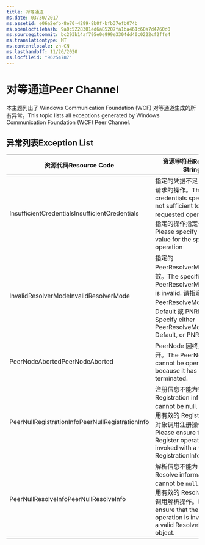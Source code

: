 ```yaml
---
title: 对等通道
ms.date: 03/30/2017
ms.assetid: e06a2efb-8e70-4299-8b0f-bfb37efb074b
ms.openlocfilehash: 9a0c5228301ed6a85207fa1ba461c60a7d4760d0
ms.sourcegitcommit: bc293b14af795e0e999e3304dd40c0222cf2ffe4
ms.translationtype: MT
ms.contentlocale: zh-CN
ms.lasthandoff: 11/26/2020
ms.locfileid: "96254787"
---
```

# <a name="peer-channel"></a><span data-ttu-id="6373b-102">对等通道</span><span class="sxs-lookup"><span data-stu-id="6373b-102">Peer Channel</span></span>

<span data-ttu-id="6373b-103">本主题列出了 Windows Communication Foundation (WCF) 对等通道生成的所有异常。</span><span class="sxs-lookup"><span data-stu-id="6373b-103">This topic lists all exceptions generated by Windows Communication Foundation (WCF) Peer Channel.</span></span>  
  
## <a name="exception-list"></a><span data-ttu-id="6373b-104">异常列表</span><span class="sxs-lookup"><span data-stu-id="6373b-104">Exception List</span></span>  
  
|<span data-ttu-id="6373b-105">资源代码</span><span class="sxs-lookup"><span data-stu-id="6373b-105">Resource Code</span></span>|<span data-ttu-id="6373b-106">资源字符串</span><span class="sxs-lookup"><span data-stu-id="6373b-106">Resource String</span></span>|  
|-------------------|---------------------|  
|<span data-ttu-id="6373b-107">InsufficientCredentials</span><span class="sxs-lookup"><span data-stu-id="6373b-107">InsufficientCredentials</span></span>|<span data-ttu-id="6373b-108">指定的凭据不足，无法执行请求的操作。</span><span class="sxs-lookup"><span data-stu-id="6373b-108">The credentials specified are not sufficient to carry the requested operation.</span></span> <span data-ttu-id="6373b-109">请为指定的操作指定一个有效值</span><span class="sxs-lookup"><span data-stu-id="6373b-109">Please specify a valid value for the specified operation</span></span>|  
|<span data-ttu-id="6373b-110">InvalidResolverMode</span><span class="sxs-lookup"><span data-stu-id="6373b-110">InvalidResolverMode</span></span>|<span data-ttu-id="6373b-111">指定的 PeerResolverMode 值无效。</span><span class="sxs-lookup"><span data-stu-id="6373b-111">The specified PeerResolverMode value is invalid.</span></span> <span data-ttu-id="6373b-112">请指定 PeerResolveMode.Auto、Default 或 PNRP。</span><span class="sxs-lookup"><span data-stu-id="6373b-112">Specify either PeerResolveMode.Auto, Default, or PNRP.</span></span>|  
|<span data-ttu-id="6373b-113">PeerNodeAborted</span><span class="sxs-lookup"><span data-stu-id="6373b-113">PeerNodeAborted</span></span>|<span data-ttu-id="6373b-114">PeerNode 因终止而无法打开。</span><span class="sxs-lookup"><span data-stu-id="6373b-114">The PeerNode cannot be opened because it has been terminated.</span></span>|  
|<span data-ttu-id="6373b-115">PeerNullRegistrationInfo</span><span class="sxs-lookup"><span data-stu-id="6373b-115">PeerNullRegistrationInfo</span></span>|<span data-ttu-id="6373b-116">注册信息不能为空。</span><span class="sxs-lookup"><span data-stu-id="6373b-116">Registration information cannot be null.</span></span> <span data-ttu-id="6373b-117">请确保使用有效的 RegistrationInfo 对象调用注册操作。</span><span class="sxs-lookup"><span data-stu-id="6373b-117">Please ensure that the Register operation is invoked with a valid RegistrationInfo object.</span></span>|  
|<span data-ttu-id="6373b-118">PeerNullResolveInfo</span><span class="sxs-lookup"><span data-stu-id="6373b-118">PeerNullResolveInfo</span></span>|<span data-ttu-id="6373b-119">解析信息不能为 `null`。</span><span class="sxs-lookup"><span data-stu-id="6373b-119">Resolve information cannot be `null`.</span></span> <span data-ttu-id="6373b-120">请确保使用有效的 ResolveInfo 对象调用解析操作。</span><span class="sxs-lookup"><span data-stu-id="6373b-120">Please ensure that the Resolve operation is invoked with a valid ResolveInfo object.</span></span>|
